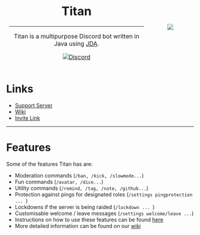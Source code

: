 <table>
<thead>
  <tr>
    <td align="center" width="75%">
            
# Titan
---
Titan is a multipurpose Discord bot written in Java using [JDA](https://github.com/DV8FromTheWorld/JDA).
      
[![Discord](https://img.shields.io/discord/881930212391157793?color=%23DC1403&label=Discord&logoColor=%23000000&style=for-the-badge)](https://discord.gg/4ueXW4fwrR)
    </td>
    <td align="center" width="25%">
      <img src="https://i.anutley.me/static/TitanLogo.png"></img>
    </td>
  </tr>
</thead>
</table>

# Links

* [Support Server](https://discord.gg/4ueXW4fwrR)
* [Wiki](https://titan.anutley.me)
* [Invite Link ](https://discord.com/api/oauth2/authorize?client_id=853225073023909918&permissions=261993005047&scope=bot%20applications.commands)

---
# Features

Some of the features Titan has are:

* Moderation commands   (`/ban, /kick, /slowmode...`)
* Fun commands  (`/avatar, /dice...`)
* Utility commands  (`/remind, /tag, /note, /github...`)
* Protection against pings for designated roles   (`/settings pingprotection ... `)
* Lockdowns if the server is being raided   (`/lockdown ... `)
* Customisable welcome / leave messages   (`/settings welcome/leave ...`)
* Instructions on how to use these features can be found [here](https://titan.anutley.me/setup/)
* More detailed information can be found on our [wiki](https://titan.anutley.me)
